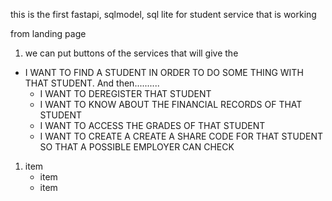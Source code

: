 this is the first fastapi, sqlmodel, sql lite for student service that is working

from landing page
1. we can put buttons of the services that will give the 

- I WANT TO FIND A STUDENT IN ORDER TO DO SOME THING WITH THAT STUDENT. And then..........
   - I WANT TO DEREGISTER THAT STUDENT
   - I WANT TO KNOW ABOUT THE FINANCIAL RECORDS OF THAT STUDENT
   - I WANT TO ACCESS THE GRADES OF THAT STUDENT
   - I WANT TO CREATE A CREATE A SHARE CODE FOR THAT STUDENT SO THAT A POSSIBLE EMPLOYER CAN CHECK 


1. item
    - item
    - item
   